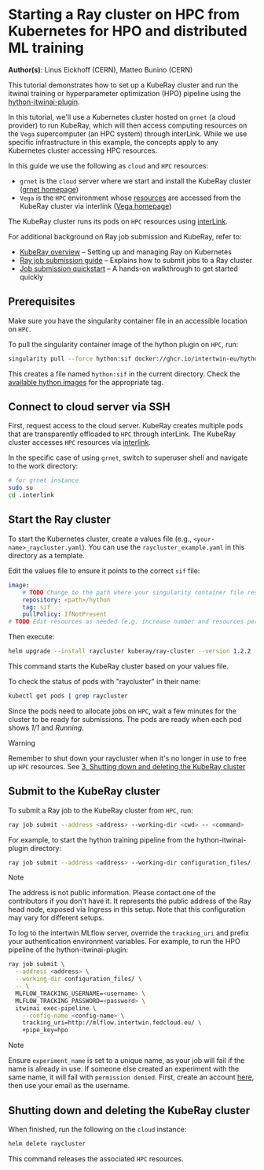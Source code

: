 # Starting a Ray cluster on HPC from Kubernetes for HPO and distributed ML training

**Author(s)**: Linus Eickhoff (CERN), Matteo Bunino (CERN)

This tutorial demonstrates how to set up a KubeRay cluster and run the itwinai training or hyperparameter optimization (HPO)
pipeline using the [hython-itwinai-plugin](https://github.com/interTwin-eu/hython-itwinai-plugin).

In this tutorial, we'll use a Kubernetes cluster hosted on `grnet` (a cloud provider) to run KubeRay, which will then access
computing resources on the `Vega` supercomputer (an HPC system) through interLink. While we use specific infrastructure in
this example, the concepts apply to any Kubernetes cluster accessing HPC resources.

In this guide we use the following as `cloud` and `HPC` resources:

-   `grnet` is the `cloud` server where we start and install the KubeRay cluster ([grnet homepage](https://grnet.gr/en/))
-   `Vega` is the `HPC` environment whose [resources](https://doc.vega.izum.si/general-spec/) are accessed from the KubeRay
    cluster via interlink ([Vega homepage](https://izum.si/en/vega-en/))

The KubeRay cluster runs its pods on `HPC` resources using [interLink](https://github.com/interTwin-eu/interLink).

For additional background on Ray job submission and KubeRay, refer to:

-   [KubeRay overview](https://docs.ray.io/en/latest/cluster/kubernetes/index.html) –
    Setting up and managing Ray on Kubernetes
-   [Ray job submission guide](https://docs.ray.io/en/latest/cluster/running-applications/job-submission/index.html) –
    Explains how to submit jobs to a Ray cluster
-   [Job submission quickstart](https://docs.ray.io/en/latest/cluster/running-applications/job-submission/quickstart.html)
    – A hands-on walkthrough to get started quickly

## Prerequisites

Make sure you have the singularity container file in an accessible location on `HPC`.

To pull the singularity container image of the hython plugin on `HPC`, run:

```bash
singularity pull --force hython:sif docker://ghcr.io/intertwin-eu/hython-itwinai-plugin:<tag>
```

This creates a file named `hython:sif` in the current directory.
Check the [available hython images](https://github.com/interTwin-eu/hython-itwinai-plugin/pkgs/container/hython-itwinai-plugin)
for the appropriate tag.

## Connect to cloud server via SSH

First, request access to the cloud server.
KubeRay creates multiple pods that are transparently offloaded to `HPC` through interLink.
The KubeRay cluster accesses `HPC` resources via [interlink](https://github.com/intertwin-eu/interlink).

In the specific case of using `grnet`, switch to superuser shell and navigate to the work directory:

```bash
# for grnet instance
sudo su
cd .interlink
```

## Start the Ray cluster

To start the Kubernetes cluster, create a values file (e.g., `<your-name>_raycluster.yaml`).
You can use the `raycluster_example.yaml` in this directory as a template.

Edit the values file to ensure it points to the correct `sif` file:

```yaml
image:
    # TODO Change to the path where your singularity container file resides. (example is for file named hython:sif)
    repository: <path>/hython
    tag: sif
    pullPolicy: IfNotPresent
# TODO Edit resources as needed (e.g. increase number and resources per head/worker pod)
```

Then execute:

```bash
helm upgrade --install raycluster kuberay/ray-cluster --version 1.2.2 --values <your-name>_raycluster.yaml
```

This command starts the KubeRay cluster based on your values file.

To check the status of pods with "raycluster" in their name:

```bash
kubectl get pods | grep raycluster
```

Since the pods need to allocate jobs on `HPC`, wait a few minutes for the cluster to be ready for submissions.
The pods are ready when each pod shows _1/1_ and _Running_.

> [!WARNING]
> Remember to shut down your raycluster when it's no longer in use to free up `HPC` resources.
> See [3. Shutting down and deleting the KubeRay cluster](#shutting-down-and-deleting-the-kuberay-cluster)

## Submit to the KubeRay cluster

To submit a Ray job to the KubeRay cluster from `HPC`, run:

```bash
ray job submit --address <address> --working-dir <cwd> -- <command>
```

For example, to start the hython training pipeline from the hython-itwinai-plugin directory:

```bash
ray job submit --address <address> --working-dir configuration_files/ -- itwinai exec-pipeline --config-name vega_training +pipe_key=training
```

> [!NOTE]
> The address is not public information. Please contact one of the contributors if you don't have it.
> It represents the public address of the Ray head node, exposed via Ingress in this setup.
> Note that this configuration may vary for different setups.

To log to the intertwin MLflow server, override the `tracking_uri` and prefix your authentication environment variables.
For example, to run the HPO pipeline of the hython-itwinai-plugin:

```bash
ray job submit \
  --address <address> \
  --working-dir configuration_files/ \
  -- \
  MLFLOW_TRACKING_USERNAME=<username> \
  MLFLOW_TRACKING_PASSWORD=<password> \
  itwinai exec-pipeline \
    --config-name <config-name> \
    tracking_uri=http://mlflow.intertwin.fedcloud.eu/ \
    +pipe_key=hpo
```

> [!NOTE]
> Ensure `experiment_name` is set to a unique name, as your job will fail if the name is already in use.
> If someone else created an experiment with the same name, it will fail with `permission denied`.
> First, create an account [here](http://mlflow.intertwin.fedcloud.eu/), then use your email as the username.

## Shutting down and deleting the KubeRay cluster

When finished, run the following on the `cloud` instance:

```bash
helm delete raycluster
```

This command releases the associated `HPC` resources.
